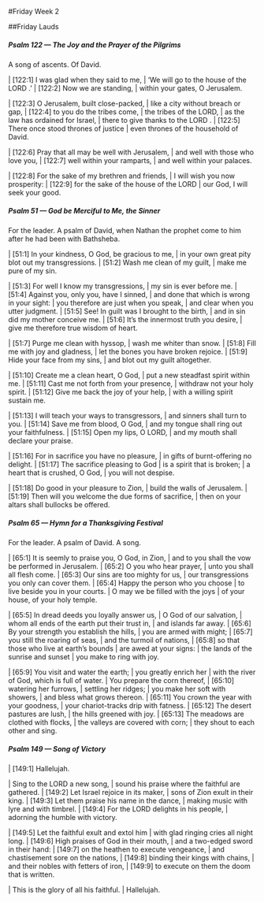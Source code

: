 #Friday Week 2

##Friday Lauds

##### Psalm 122 — The Joy and the Prayer of the Pilgrims #####

A song of ascents. Of David.

|   [122:1] I was glad when they said to me,
|    ‘We will go to the house of the LORD .’
|   [122:2] Now we are standing,
|    within your gates, O Jerusalem.

|   [122:3] O Jerusalem, built close-packed,
|    like a city without breach or gap,
|   [122:4] to you do the tribes come,
|    the tribes of the LORD,
|  as the law has ordained for Israel,
|    there to give thanks to the LORD .
|   [122:5] There once stood thrones of justice
|    even thrones of the household of David.

|   [122:6] Pray that all may be well with Jerusalem,
|    and well with those who love you,
|   [122:7] well within your ramparts,
|    and well within your palaces.

|   [122:8] For the sake of my brethren and friends,
|    I will wish you now prosperity:
|   [122:9] for the sake of the house of the LORD
|     our God, I will seek your good.

##### Psalm 51 — God be Merciful to Me, the Sinner #####

For the leader. A psalm of David, when Nathan the prophet come to him after he had been with Bathsheba.

|   [51:1] In your kindness, O God, be gracious to me,
|    in your own great pity blot out my transgressions.
|   [51:2] Wash me clean of my guilt,
|    make me pure of my sin.

|   [51:3] For well I know my transgressions,
|    my sin is ever before me.
|   [51:4] Against you, only you, have I sinned,
|    and done that which is wrong in your sight:
|  you therefore are just when you speak,
|    and clear when you utter judgment.
|   [51:5] See! In guilt was I brought to the birth,
|    and in sin did my mother conceive me.
|   [51:6] It’s the innermost truth you desire,
|    give me therefore true wisdom of heart.

|   [51:7] Purge me clean with hyssop,
|    wash me whiter than snow.
|   [51:8] Fill me with joy and gladness,
|    let the bones you have broken rejoice.
|   [51:9] Hide your face from my sins,
|    and blot out my guilt altogether.

|   [51:10] Create me a clean heart, O God,
|    put a new steadfast spirit within me.
|   [51:11] Cast me not forth from your presence,
|    withdraw not your holy spirit.
|   [51:12] Give me back the joy of your help,
|    with a willing spirit sustain me.

|   [51:13] I will teach your ways to transgressors,
|    and sinners shall turn to you.
|   [51:14] Save me from blood, O God,
|    and my tongue shall ring out your faithfulness.
|   [51:15] Open my lips, O LORD,
|    and my mouth shall declare your praise.

|   [51:16] For in sacrifice you have no pleasure,
|    in gifts of burnt-offering no delight.
|   [51:17] The sacrifice pleasing to God
|    is a spirit that is broken;
|  a heart that is crushed, O God,
|    you will not despise.

|   [51:18] Do good in your pleasure to Zion,
|    build the walls of Jerusalem.
|   [51:19] Then will you welcome the due forms of sacrifice,
|    then on your altars shall bullocks be offered.

##### Psalm 65 — Hymn for a Thanksgiving Festival #####

For the leader. A psalm of David. A song.

|   [65:1] It is seemly to praise you, O God, in Zion,
|    and to you shall the vow be performed in Jerusalem.
|   [65:2] O you who hear prayer,
|    unto you shall all flesh come.
|   [65:3] Our sins are too mighty for us,
|    our transgressions you only can cover them.
|   [65:4] Happy the person who you choose
|    to live beside you in your courts.
|  O may we be filled with the joys
|    of your house, of your holy temple.

|   [65:5] In dread deeds you loyally answer us,
|    O God of our salvation,
|  whom all ends of the earth put their trust in,
|    and islands far away.
|   [65:6] By your strength you establish the hills,
|    you are armed with might;
|   [65:7] you still the roaring of seas,
|    and the turmoil of nations,
|   [65:8] so that those who live at earth’s bounds
|    are awed at your signs:
|  the lands of the sunrise and sunset
|    you make to ring with joy.

|   [65:9] You visit and water the earth;
|    you greatly enrich her
|  with the river of God, which is full of water.
|    You prepare the corn thereof,
|   [65:10] watering her furrows,
|    settling her ridges;
|  you make her soft with showers,
|    and bless what grows thereon.
|   [65:11] You crown the year with your goodness,
|    your chariot-tracks drip with fatness.
|   [65:12] The desert pastures are lush,
|    the hills greened with joy.
|   [65:13] The meadows are clothed with flocks,
|    the valleys are covered with corn;
|    they shout to each other and sing.

##### Psalm 149 — Song of Victory #####

|       [149:1] Hallelujah.

|  Sing to the LORD a new song,
|    sound his praise where the faithful are gathered.
|   [149:2] Let Israel rejoice in its maker,
|    sons of Zion exult in their king.
|   [149:3] Let them praise his name in the dance,
|    making music with lyre and with timbrel.
|   [149:4] For the LORD delights in his people,
|    adorning the humble with victory.

|   [149:5] Let the faithful exult and extol him
|    with glad ringing cries all night long.
|   [149:6] High praises of God in their mouth,
|    and a two-edged sword in their hand:
|   [149:7] on the heathen to execute vengeance,
|    and chastisement sore on the nations,
|   [149:8] binding their kings with chains,
|    and their nobles with fetters of iron,
|   [149:9] to execute on them the doom that is written.

|    This is the glory of all his faithful.
|      Hallelujah.

